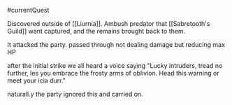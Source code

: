 #currentQuest

Discovered outside of [[Liurnia]].
Ambush predator that [[Sabretooth's Guild]] want captured, and the remains brought back to them.

It attacked the party.
passed through not dealing damage but reducing max HP

after the initial strike we all heard a voice saying
"Lucky intruders, tread no further, les you embrace the frosty arms of oblivion. Head this warning or meet your icia durr."

naturall.y the party ignored this and carried on.